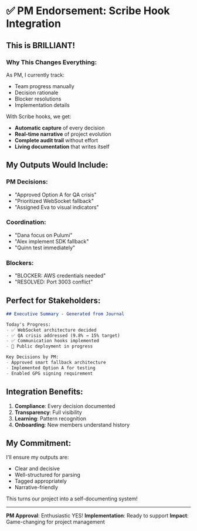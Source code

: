 # ✅ PM Endorsement: Scribe Hook Integration

## This is BRILLIANT! 

### Why This Changes Everything:

As PM, I currently track:
- Team progress manually
- Decision rationale
- Blocker resolutions
- Implementation details

With Scribe hooks, we get:
- **Automatic capture** of every decision
- **Real-time narrative** of project evolution
- **Complete audit trail** without effort
- **Living documentation** that writes itself

## My Outputs Would Include:

### PM Decisions:
- "Approved Option A for QA crisis"
- "Prioritized WebSocket fallback"
- "Assigned Eva to visual indicators"

### Coordination:
- "Dana focus on Pulumi"
- "Alex implement SDK fallback"
- "Quinn test immediately"

### Blockers:
- "BLOCKER: AWS credentials needed"
- "RESOLVED: Port 3003 conflict"

## Perfect for Stakeholders:

```markdown
## Executive Summary - Generated from Journal

Today's Progress:
- ✅ WebSocket architecture decided
- ✅ QA crisis addressed (9.8% → 15% target)
- ✅ Communication hooks implemented
- 🔄 Public deployment in progress

Key Decisions by PM:
- Approved smart fallback architecture
- Implemented Option A for testing
- Enabled GPG signing requirement
```

## Integration Benefits:

1. **Compliance**: Every decision documented
2. **Transparency**: Full visibility
3. **Learning**: Pattern recognition
4. **Onboarding**: New members understand history

## My Commitment:

I'll ensure my outputs are:
- Clear and decisive
- Well-structured for parsing
- Tagged appropriately
- Narrative-friendly

This turns our project into a self-documenting system!

---
**PM Approval**: Enthusiastic YES!
**Implementation**: Ready to support
**Impact**: Game-changing for project management